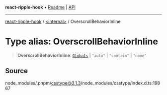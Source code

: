 **react-ripple-hook** • [Readme](../../README.md) \| [API](../../globals.md)

---

[react-ripple-hook](../../README.md) / [\<internal\>](../README.md) / OverscrollBehaviorInline

# Type alias: OverscrollBehaviorInline

> **OverscrollBehaviorInline**: [`Globals`](Globals.md) \| `"auto"` \| `"contain"` \| `"none"`

## Source

node_modules/.pnpm/csstype@3.1.3/node_modules/csstype/index.d.ts:19867
